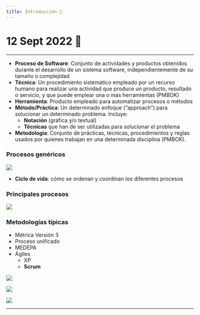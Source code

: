 ```yaml
---
title: Introducción 🧭
---
```

# 12 Sept 2022 🎈
---
- **Proceso de Software**: Conjunto de actividades y productos obtenidos durante el desarrollo de un sistema software, independientemente de su tamaño o complejidad
-   **Técnica**: Un procedimiento sistemático empleado por un recurso humano para realizar una actividad que produce un producto, resultado o servicio, y que puede emplear una o más herramientas (PMBOK) 
-   **Herramienta**: Producto empleado para automatizar procesos o métodos
-   **Método/Práctica**: Un determinado enfoque (“approach”) para solucionar un determinado problema. Incluye:
    -  **Notación** (gráfica y/o textual)
    -  **Técnicas** que han de ser utilizadas para solucionar el problema
-  **Metodología**: Conjunto de prácticas, técnicas, procedimientos y reglas usados por quienes trabajan en una determinada disciplina (PMBOK).

### Procesos genéricos
![](./img/procesos%20genericos.png|500)

- **Ciclo de vida**: cómo se ordenan y coordinan los diferentes procesos

### Principales procesos
![](./img/principales%20procesos.png|500)

### Metodologías típicas
- Métrica Versión 3
- Proceso unificado
- MEDEPA
- Ágiles
	- XP
	- **Scrum**

![](./img/MV3.png|500)

![](./img/SCRUM.png|500)

![](./img/intro%20resumen.png|500)

---